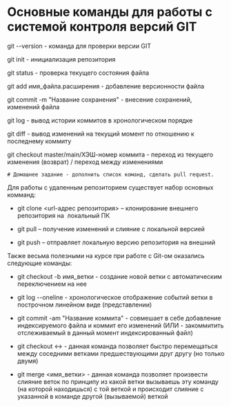 # Основные команды для работы с системой контроля версий GIT

git --version - команда для проверки версии GIT

git init - инициализация репозитория

git status - проверка текущего состояния файла

git add имя_файла.расширения - добавление версионности файла

git commit -m "Название сохранения" - внесение сохранений, изменений файла

git log - вывод истории коммитов в хронологическом порядке

git diff - вывод изменений на текущий момент по отношению к последнему коммиту

git checkout master/main/ХЭШ-номер коммита - переход из текущего изменения (возврат) / переход между изменениями

    # Домашнее задание - дополнить список команд, сделать pull request.

Для работы с удаленным репозиторием существует набор основных комманд:

* git clone <url-адрес репозитория> – клонирование внешнего репозитория на  локальный ПК

* git pull – получение изменений и слияние с локальной версией

* git push – отправляет локальную версию репозитория на внешний

Также весьма полезными на курсе при работе с Git-ом оказались следующие команды:

* git checkout -b имя_ветки - создание новой ветки с автоматическим переключением на нее

* git log --oneline - хронологическое отображение событий ветки в построчном линейном виде (представлении)

* git commit -am "Название коммита" - совмешает в себе добавление индексируемого файла и коммит его изменений (ИЛИ - закоммитить отслеживаемый в данный момент индексированный файл)

* git checkout <-> - данная команда позволяет быстро перемещаться между соседними ветками предшествующими друг другу (но только двумя)

* git merge <имя_ветки> - данная команда позволяет произвести слияние веток по принципу из какой ветки вызываешь эту команду (на которой находишься) с той веткой и происходит слияние с указанной в команде другой (вызываемой) веткой
